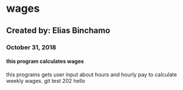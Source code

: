 # wages
## Created by: Elias Binchamo
### October 31, 2018
#### this program calculates wages


this programs gets user input about hours and hourly pay to calculate weekly wages.
git test 202
 hello
